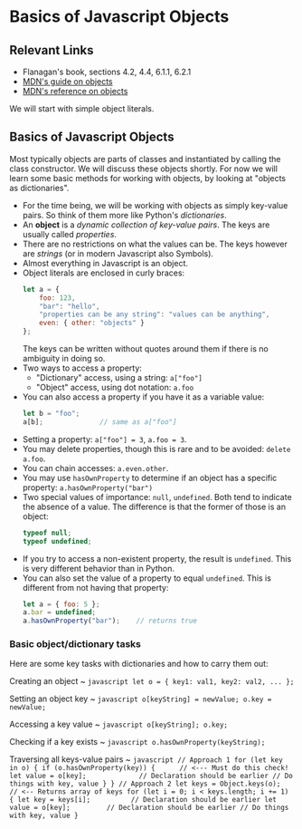 # Basics of Javascript Objects

## Relevant Links

- Flanagan's book, sections 4.2, 4.4, 6.1.1, 6.2.1
- [MDN's guide on objects](https://developer.mozilla.org/en-US/docs/Web/JavaScript/Guide/Working_with_Objects)
- [MDN's reference on objects](https://developer.mozilla.org/en-US/docs/Web/JavaScript/Reference/Global_Objects/Object)

We will start with simple object literals.

## Basics of Javascript Objects

Most typically objects are parts of classes and instantiated by calling the class constructor. We will discuss these objects shortly. For now we will learn some basic methods for working with objects, by looking at "objects as dictionaries".

- For the time being, we will be working with objects as simply key-value pairs. So think of them more like Python's *dictionaries*.
- An **object** is a *dynamic collection of key-value pairs*. The keys are usually called *properties*.
- There are no restrictions on what the values can be. The keys however are *strings* (or in modern Javascript also Symbols).
- Almost everything in Javascript is an object.
- Object literals are enclosed in curly braces:
    ```js
    let a = {
        foo: 123,
        "bar": "hello",
        "properties can be any string": "values can be anything",
        even: { other: "objects" }
    };
    ```
    The keys can be written without quotes around them if there is no ambiguity in doing so.
- Two ways to access a property:
    - "Dictionary" access, using a string: `a["foo"]`
    - "Object" access, using dot notation: `a.foo`
- You can also access a property if you have it as a variable value:
    ```js
    let b = "foo";
    a[b];              // same as a["foo"]
    ```
- Setting a property: `a["foo"] = 3`, `a.foo = 3`.
- You may delete properties, though this is rare and to be avoided: `delete a.foo`.
- You can chain accesses: `a.even.other`.
- You may use `hasOwnProperty` to determine if an object has a specific property: `a.hasOwnProperty("bar")`
- Two special values of importance: `null`, `undefined`. Both tend to indicate the absence of a value. The difference is that the former of those is an object:
    ```js
    typeof null;
    typeof undefined;
    ```
- If you try to access a non-existent property, the result is `undefined`. This is very different behavior than in Python.
- You can also set the value of a property to equal `undefined`. This is different from not having that property:
    ```js
    let a = { foo: 5 };
    a.bar = undefined;
    a.hasOwnProperty("bar");    // returns true
    ```

### Basic object/dictionary tasks

Here are some key tasks with dictionaries and how to carry them out:

Creating an object
  ~ ```javascript
    let o = { key1: val1, key2: val2, ... };
    ```

Setting an object key
  ~ ```javascript
    o[keyString] = newValue;
    o.key = newValue;
    ```

Accessing a key value
  ~ ```javascript
    o[keyString];
    o.key;
    ```

Checking if a key exists
  ~ ```javascript
    o.hasOwnProperty(keyString);
    ```

Traversing all keys-value pairs
  ~ ```javascript
    // Approach 1
    for (let key in o) {
        if (o.hasOwnProperty(key)) {      // <--- Must do this check!
          let value = o[key];             // Declaration should be earlier
          // Do things with key, value
        }
    }
    // Approach 2
    let keys = Object.keys(o);     // <-- Returns array of keys
    for (let i = 0; i < keys.length; i += 1) {
      let key = keys[i];          // Declaration should be earlier
      let value = o[key];         // Declaration should be earlier
      // Do things with key, value
    }
    ```
